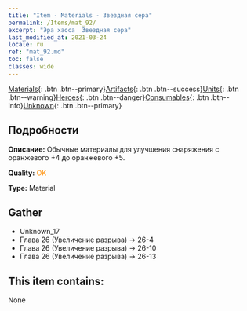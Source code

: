 ```yaml
---
title: "Item - Materials - Звездная сера"
permalink: /Items/mat_92/
excerpt: "Эра хаоса  Звездная сера"
last_modified_at: 2021-03-24
locale: ru
ref: "mat_92.md"
toc: false
classes: wide
---
```

 [Materials](/ru/Items/){: .btn .btn--primary}[Artifacts](/ru/Items/Artifacts/){: .btn .btn--success}[Units](/ru/Items/Units/){: .btn .btn--warning}[Heroes](/ru/Items/Heroes/){: .btn .btn--danger}[Consumables](/ru/Items/Consumables/){: .btn .btn--info}[Unknown](/ru/Items/Unknown/){: .btn .btn--primary}

## Подробности
 **Описание:** Обычные материалы для улучшения снаряжения c оранжевого +4 до оранжевого +5.

 **Quality:** <span style="color: #FF8C00">OK</span>

 **Type:** Material

## Gather

*    Unknown_17 
*    Глава 26 (Увеличение разрыва) -> 26-4 
*    Глава 26 (Увеличение разрыва) -> 26-10 
*    Глава 26 (Увеличение разрыва) -> 26-13 

## This item contains:

  None

